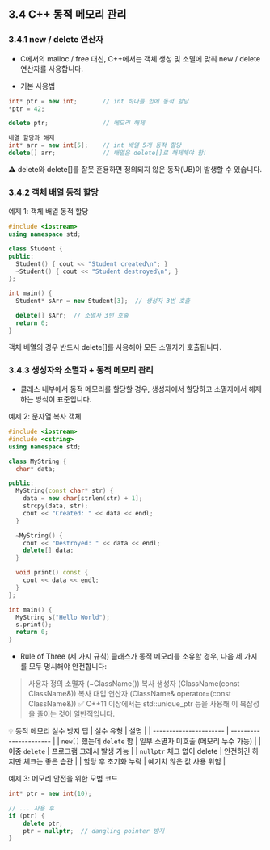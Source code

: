 ## 3.4 C++ 동적 메모리 관리  
### 3.4.1 new / delete 연산자
* C에서의 malloc / free 대신, C++에서는 객체 생성 및 소멸에 맞춰 new / delete 연산자를 사용합니다.

* 기본 사용법
```cpp
int* ptr = new int;       // int 하나를 힙에 동적 할당
*ptr = 42;

delete ptr;               // 메모리 해제

배열 할당과 해제
int* arr = new int[5];    // int 배열 5개 동적 할당
delete[] arr;             // 배열은 delete[]로 해제해야 함!
```

⚠️ delete와 delete[]를 잘못 혼용하면 정의되지 않은 동작(UB)이 발생할 수 있습니다.

### 3.4.2 객체 배열 동적 할당
예제 1: 객체 배열 동적 할당
```cpp
#include <iostream>
using namespace std;

class Student {
public:
  Student() { cout << "Student created\n"; }
  ~Student() { cout << "Student destroyed\n"; }
};

int main() {
  Student* sArr = new Student[3];  // 생성자 3번 호출

  delete[] sArr;  // 소멸자 3번 호출
  return 0;
}
```
객체 배열의 경우 반드시 delete[]를 사용해야 모든 소멸자가 호출됩니다.

### 3.4.3 생성자와 소멸자 + 동적 메모리 관리
* 클래스 내부에서 동적 메모리를 할당할 경우, 생성자에서 할당하고 소멸자에서 해제하는 방식이 표준입니다.

예제 2: 문자열 복사 객체
```cpp
#include <iostream>
#include <cstring>
using namespace std;

class MyString {
  char* data;

public:
  MyString(const char* str) {
    data = new char[strlen(str) + 1];
    strcpy(data, str);
    cout << "Created: " << data << endl;
  }

  ~MyString() {
    cout << "Destroyed: " << data << endl;
    delete[] data;
  }

  void print() const {
    cout << data << endl;
  }
};

int main() {
  MyString s("Hello World");
  s.print();
  return 0;
}
```

* Rule of Three (세 가지 규칙)
클래스가 동적 메모리를 소유할 경우, 다음 세 가지를 모두 명시해야 안전합니다:
> 사용자 정의 소멸자 (~ClassName())
> 복사 생성자 (ClassName(const ClassName&))
> 복사 대입 연산자 (ClassName& operator=(const ClassName&))
✅ C++11 이상에서는 std::unique_ptr 등을 사용해 이 복잡성을 줄이는 것이 일반적입니다.

💡 동적 메모리 실수 방지 팁
| 실수 유형                  | 설명                     |
| ---------------------- | ---------------------- |
| `new[]` 했는데 `delete` 함 | 일부 소멸자 미호출 (메모리 누수 가능) |
| 이중 `delete`            | 프로그램 크래시 발생 가능         |
| `nullptr` 체크 없이 delete | 안전하긴 하지만 체크는 좋은 습관     |
| 할당 후 초기화 누락            | 예기치 않은 값 사용 위험         |

예제 3: 메모리 안전을 위한 모범 코드
```cpp
int* ptr = new int(10);

// ... 사용 후
if (ptr) {
    delete ptr;
    ptr = nullptr;  // dangling pointer 방지
}
```
